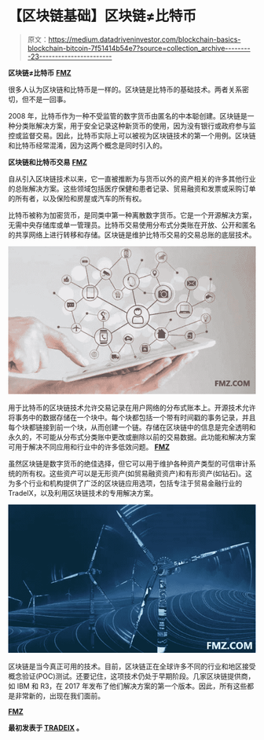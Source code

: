 # 【区块链基础】区块链≠比特币

> 原文：<https://medium.datadriveninvestor.com/blockchain-basics-blockchain-bitcoin-7f51414b54e7?source=collection_archive---------23----------------------->

**区块链≠比特币** [**FMZ**](http://www.fmz.com/)

很多人认为区块链和比特币是一样的。区块链是比特币的基础技术。两者关系密切，但不是一回事。

2008 年，比特币作为一种不受监管的数字货币由匿名的中本聪创建。区块链是一种分类账解决方案，用于安全记录这种新货币的使用，因为没有银行或政府参与监控或监督交易。因此，比特币实际上可以被视为区块链技术的第一个用例。区块链和比特币经常混淆，因为这两个概念是同时引入的。

**区块链和比特币交易** [**FMZ**](http://www.fmz.com/)

自从引入区块链技术以来，它一直被推断为与货币以外的资产相关的许多其他行业的总账解决方案。这些领域包括医疗保健和患者记录、贸易融资和发票或采购订单的所有者，以及保险和房屋或汽车的所有权。

比特币被称为加密货币，是同类中第一种离散数字货币。它是一个开源解决方案，无需中央存储库或单一管理员。比特币交易使用分布式分类账在开放、公开和匿名的共享网络上进行转移和存储。区块链是维护比特币交易的交易总账的底层技术。

![](img/c76b3ed05b1a437423b35b93f3cdd731.png)

用于比特币的区块链技术允许交易记录在用户网络的分布式账本上。开源技术允许将事务中的数据存储在一个块中。每个块都包括一个带有时间戳的事务记录，并且每个块都链接到前一个块，从而创建一个链。存储在区块链中的信息是完全透明和永久的，不可能从分布式分类账中更改或删除以前的交易数据。此功能和解决方案可用于解决不同应用和行业中的许多低效问题。 [**FMZ**](http://www.fmz.com/)

虽然区块链是数字货币的绝佳选择，但它可以用于维护各种资产类型的可信审计系统的所有权。这些资产可以是无形资产(如贸易融资资产)和有形资产(如钻石)。这为多个行业和机构提供了广泛的区块链应用选项，包括专注于贸易金融行业的 TradeIX，以及利用区块链技术的专用解决方案。

![](img/6420bda07ffb3e97185dcda440c897ec.png)

区块链是当今真正可用的技术。目前，区块链正在全球许多不同的行业和地区接受概念验证(POC)测试。还要记住，这项技术仍处于早期阶段。几家区块链提供商，如 IBM 和 R3，在 2017 年发布了他们解决方案的第一个版本。因此，所有这些都是非常新的，出现在我们面前。

[**FMZ**](http://www.fmz.com/)

**最初发表于 [TRADEIX](https://tradeix.com/essential-blockchain-technology-concepts/) 。**